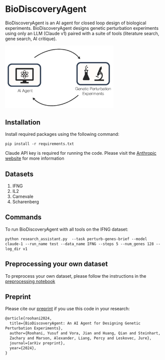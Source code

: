 # BioDiscoveryAgent

BioDiscoveryAgent is an AI agent for closed loop design of 
biological experiments. BioDiscoveryAgent designs genetic perturbation experiments 
using only an LLM (Claude v1) paired with a suite of tools (literature 
search, gene search, AI critique).

<img src="assets/icon.jpg" width="350">

## Installation

Install required packages using the following command:
```
pip install -r requirements.txt
```
Claude API key is required for running the code. Please visit the [Anthropic website](https://docs.anthropic.com/en/docs/getting-access-to-claude) 
for more information

## Datasets

1. IFNG
2. IL2
3. Carnevale
4. Scharenberg
   
## Commands

To run BioDiscoveryAgent with all tools on the IFNG dataset:

```
python research_assistant.py  --task perturb-genes-brief --model claude-1 --run_name test --data_name IFNG --steps 5 --num_genes 128 --log_dir v1
```



## Preprocessing your own dataset

To preprocess your own dataset, please follow the instructions in the [preprocessing notebook](notebooks/Preprocessing.ipynb)

## Preprint

Please cite our [preprint](http://arxiv.org/abs/2405.17631) if you use this code in your research:

```
@article{roohani2024,
  title={BioDiscoveryAgent: An AI Agent for Designing Genetic Perturbation Experiments},
  author={Roohani, Yusuf and Vora, Jian and Huang, Qian and Steinhart, 
  Zachary and Marson, Alexander, Liang, Percy and Leskovec, Jure},
  journal={arXiv preprint},
  year={2024},
}
```